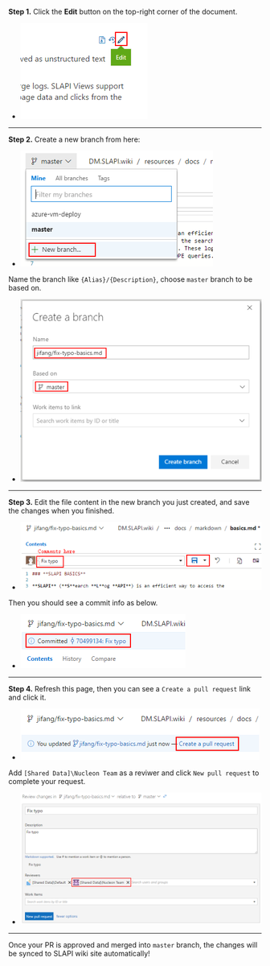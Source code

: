   **Step 1.** Click the **Edit** button on the top-right corner of the document.

  - ![Edit](/resources/images/HowToContribute/Edit.png)

---
  **Step 2.** Create a new branch from here:

  - ![Edit](/resources/images/HowToContribute/NewBranchButton.png)

  Name the branch like `{Alias}/{Description}`, choose `master` branch to be based on.

  - ![Edit](/resources/images/HowToContribute/CreateBranch.png)

---
  **Step 3.** Edit the file content in the new branch you just created, and save the changes when you finished.

  - ![Edit](/resources/images/HowToContribute/SaveChanges.png)

  Then you should see a commit info as below.

  - ![Edit](/resources/images/HowToContribute/CommitInfo.png)

---
  **Step 4.** Refresh this page, then you can see a `Create a pull request` link and click it.
   
  - ![Edit](/resources/images/HowToContribute/CreatePullRequest.png)

  Add `[Shared Data]\Nucleon Team` as a reviwer and click `New pull request` to complete your request.

  - ![Edit](/resources/images/HowToContribute/AddReviewer.png)

---

Once your PR is approved and merged into `master` branch, the changes will be synced to SLAPI wiki site automatically!